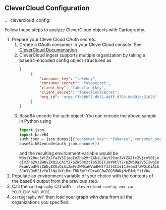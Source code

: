 ## CleverCloud Configuration

.. _clevercloud_config:

Follow these steps to analyze CleverCloud objects with Cartography.

1. Prepare your CleverCloud OAuth secrets.
    1. Create a OAuth consumer in your CleverCloud console. See [CleverCloud Documentation](https://www.clever-cloud.com/doc/extend/cc-api/)
    1. CleverCloud ingest supports multiple organization by taking a base64-encoded config object structured as
        ```json
        [
             {
                 "consumer_key": "fakekey",
                 "consumer_secret": "fakesecret",
                 "client_key": "fakeclientkey",
                 "client_secret": "fakeclientsecret",
                 "org_id": "orga_f3b3bb57-db31-4dff-8708-0dd91cc31826"
             }
        ]
        ```    
    1. Base64 encode the auth object. You can encode the above sample in Python using
        ```python
        import json
        import base64
        auth_json = json.dumps([{"consumer_key": "fakekey","consumer_secret": "fakesecret","client_key": "fakeclientkey","client_secret":"fakeclientsecret","org_id": "orga_f3b3bb57-db31-4dff-8708-0dd91cc31826"}])
        base64.b64encode(auth_json.encode())
        ```
        and the resulting environment variable would be ```W3siY29uc3VtZXJfa2V5IjogImZha2VrZXkiLCAiY29uc3VtZXJfc2VjcmV0IjogImZha2VzZWNyZXQiLCAiY2xpZW50X2tleSI6ICJmYWtlY2xpZW50a2V5IiwgImNsaWVudF9zZWNyZXQiOiAiZmFrZWNsaWVudHNlY3JldCIsICJvcmdfaWQiOiAib3JnYV9mM2IzYmI1Ny1kYjMxLTRkZmYtODcwOC0wZGQ5MWNjMzE4MjYifV0=```
1. Populate an environment variable of your choice with the contents of the base64 output from the previous step.
1. Call the `cartography` CLI with `--clevercloud-config-env-var YOUR_ENV_VAR_HERE`.
1. `cartography` will then load your graph with data from all the organizations you specified.